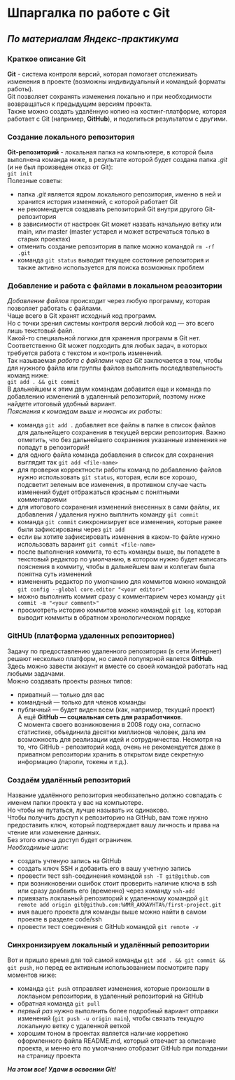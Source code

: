 # Шпаргалка по работе с Git
## *По материалам Яндекс-практикума*
### Краткое описание Git
**Git** - система контроля версий, которая помогает отслеживать изменения в проекте (возможны индивидуальный и командый форматы работы).  
Git позволяет сохранять изменения локально и при необходимости возвращаться к предыдущим версиям проекта.  
Также можно создать удалённую копию на хостинг-платформе, которая работает с Git (например, **GitHub**), и поделиться результатом с другими.  
### Создание локального репозитория
**Git-репозиторий** - локальная папка на компьютере, в которой была выполнена команда ниже, в результате которой будет создана папка *.git* (и не был произведен отказ от Git):  
`git init`  
Полезные советы:
+ папка *.git* является ядром локального репозитория, именно в ней и хранится история изменений, с которой работает Git  
+ не рекомендуется создавать репозиторий Git внутри другого Git-репозитория
+ в зависимости от настроек Git может назвать начальную ветку или main, или master (master устарел и может встречаться только в старых проектах)
+ отменить создание репозитория в папке можно командой `rm -rf .git`
+ команда `git status` выводит текущее состояние репозитория и также активно используется для поиска возможных проблем
### Добавление и работа с файлами в локальном реаозитории
*Добавление файлов* происходит через любую программу, которая позволяет работать с файлами.  
Чаще всего в Git хранят исходный код программ.  
Но с точки зрения системы контроля версий любой код — это всего лишь текстовый файл.  
Какой-то специальной логики для хранения программ в Git нет. Соответственно Git может подходить для любых задач, в которых требуется работа с текстом и контроль изменений.  
Так называемая *работа с файлами через Git* заключается в том, чтобы для нужного файла или группы файлов выполнить последлвательность команд ниже:  
`git add . && git commit`  
В дальнейшем к этим двум командам добавится еще и команда по добавлению изменений в удаленный репозиторий, поэтому ниже найдете итоговый удобный вариант.  
*Пояснения к командам выше и нюансы их работы:*  
+ команда `git add .` добавляет все файлы в папке в список файлов для дальнейщего сохранения в текущей версии репозитория. Важно отметить, что без дальнейшего сохранения указанные изменения не попадут в репозиторий!
+ для одного файла команда добавления в список для сохранения выглядит так `git add <file-name>`
+ для проверки корректности работы команд по добавлению файлов нужно использовать `git status`, которая, если все хорошо, подсветит зеленым все изменения, в противном случае часть изменений будет отбражаться красным с понятными комментариями
+ для итогового сохранения изменений внесенных в сами файлы, их добавления / удаления нужно выплнить команду `git commit`
+ команда `git commit` синхронизирует все изменения, которые ранее были зафиксированы через `git add`
+ если вы хотите зафиксировать изменения в каком-то файле нужно использовать вараинт `git commit <file-name>`
+ после выполнения коммита, то есть команды выше, вы попадете в текстовый редактор по умолчанию, в котором нужно будет написать пояснения в коммиту, чтобы в дальнейшем вам и коллегам была понятна суть изменений
+ измененить редактор по умолчанию для коммитов можно командой `git config --global core.editor "<your editor>"`
+ можно выполнить коммит сразу с комментарием через команду `git commit -m "<your comment>"`
+ просмотреть историю коммитов можно командой `git log`, которая выводит коммиты в обратном хронологическом порядке
### GitHUb (платформа удаленных репозиториев)
Задачу по предоставлению удаленного репозитория (в сети Интернет) решают несколько платформ, но самой популярной явлется **GitHub**.  
Здесь можно завести аккаунт и вместе со своей командой работать над любыми задачами.  
Можно создавать проекты разных типов:  
+ приватный — только для вас
+ командный — только для членов команды
+ публичный — будет виден всем (как, например, текущий проект)  
А ещё **GitHub — социальная сеть для разработчиков**.  
С момента своего возникновения в 2008 году она, согласно статистике, объединила десятки миллионов человек, дала им возможность для реализации идей и сотрудничества.
Несмотря на то, что GitHub - репозиторий кода, очень не рекомендуется даже в приватном репозитории хранить в открытом виде секретную информацию (пароли, токены и т.д.).  
### Создаём удалённый репозиторий
Название удалённого репозитория необязательно должно совпадать с именем папки проекта у вас на компьютере.  
Но чтобы не путаться, лучше называть их одинаково.  
Чтобы получить доступ к репозиторию на GitHub, вам тоже нужно предоставить ключ, который подтверждает вашу личность и права на чтение или изменение данных.  
Без этого ключа доступ будет ограничен.  
*Необходимые шаги:*  
+ создать учтеную запись на GitHub
+ создать ключ SSH и добавить его в вашу учетную запись
+ провести тест ssh-соединения командой `ssh -T git@github.com`
+ при возникновении ошибок стоит проверить наличие ключа в ssh или сразу доабвить его (временно) через команду `ssh-add`
+ привязать локлаьный репозиторий к удаленному командой `git remote add origin git@github.com:%ИМЯ_АККАУНТА%/first-project.git`
+ имя вашего проекта для команды выше можно найти в самом проекте в разделе code/ssh
+ провести тест соединения с GitHub командой `git remote -v`
### Синхронизируем локальный и удалённый репозитории
Вот и пришло время для той самой команды `git add . && git commit && git push`, но перед ее активным использованием посмотрите пару моментов ниже:  
+ команда `git push` отправляет изменения, которые произошли в локлаьном репозитории, в удаленный репозиторий на GitHub
+ обратная команда `git pull`
+ *первый раз* нужно выполнить более подробный вариант отправки изменений (`git push -u origin main`), чтобы связать текущую локальную ветку с удаленной веткой
+ хорошим тоном в проектах является наличие корреткно оформленного файла README.md, который отвечает за описание проекта, и менно его по умолчанию отобразит GitHub при попадании на страницу проекта  
  
**_На этом все! Удачи в освоении Git!_**
